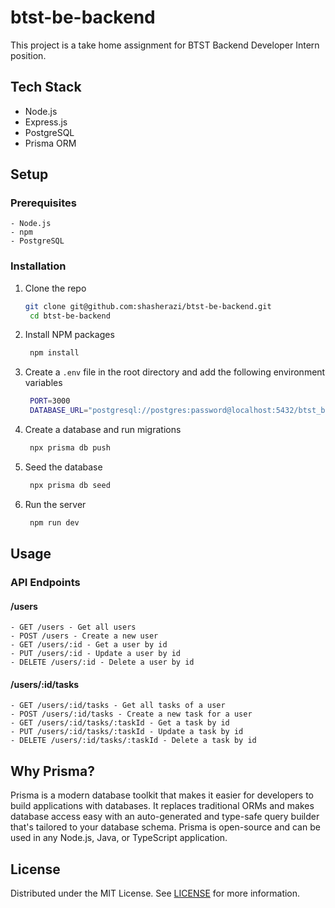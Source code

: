 # btst-be-backend

This project is a take home assignment for BTST Backend Developer Intern position.

## Tech Stack

- Node.js
- Express.js
- PostgreSQL
- Prisma ORM

## Setup

### Prerequisites

    - Node.js
    - npm
    - PostgreSQL

### Installation

1. Clone the repo
   ```sh
   git clone git@github.com:shasherazi/btst-be-backend.git
    cd btst-be-backend
   ```
2. Install NPM packages
   ```sh
    npm install
   ```
3. Create a `.env` file in the root directory and add the following environment variables
   ```sh
    PORT=3000
    DATABASE_URL="postgresql://postgres:password@localhost:5432/btst_be_backend"
   ```
4. Create a database and run migrations
   ```sh
    npx prisma db push
   ```
5. Seed the database
   ```sh
    npx prisma db seed
   ```
6. Run the server
   ```sh
    npm run dev
   ```

## Usage

### API Endpoints

#### /users

    - GET /users - Get all users
    - POST /users - Create a new user
    - GET /users/:id - Get a user by id
    - PUT /users/:id - Update a user by id
    - DELETE /users/:id - Delete a user by id

#### /users/:id/tasks

    - GET /users/:id/tasks - Get all tasks of a user
    - POST /users/:id/tasks - Create a new task for a user
    - GET /users/:id/tasks/:taskId - Get a task by id
    - PUT /users/:id/tasks/:taskId - Update a task by id
    - DELETE /users/:id/tasks/:taskId - Delete a task by id

## Why Prisma?

Prisma is a modern database toolkit that makes it easier for developers to build applications with databases. It replaces traditional ORMs and makes database access easy with an auto-generated and type-safe query builder that's tailored to your database schema. Prisma is open-source and can be used in any Node.js, Java, or TypeScript application.

## License

Distributed under the MIT License. See [LICENSE](./LICENSE) for more information.
